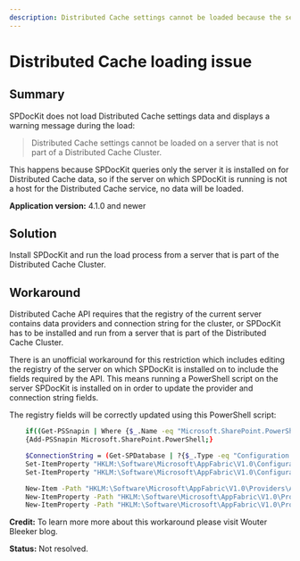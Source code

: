 ```yaml
---
description: Distributed Cache settings cannot be loaded because the server is not part of the Distributed Cache Cluster.
---
```


# Distributed Cache loading issue

## **Summary**

SPDocKit does not load Distributed Cache settings data and displays a warning message during the load:

> Distributed Cache settings cannot be loaded on a server that is not part of a Distributed Cache Cluster.

This happens because SPDocKit queries only the server it is installed on for Distributed Cache data, so if the server on which SPDocKit is running is not a host for the Distributed Cache service, no data will be loaded.

**Application version:** 4.1.0 and newer

## **Solution**

Install SPDocKit and run the load process from a server that is part of the Distributed Cache Cluster.

## **Workaround**

Distributed Cache API requires that the registry of the current server contains data providers and connection string for the cluster, or SPDocKit has to be installed and run from a server that is part of the Distributed Cache Cluster.

There is an unofficial workaround for this restriction which includes editing the registry of the server on which SPDocKit is installed on to include the fields required by the API. This means running a PowerShell script on the server SPDocKit is installed on in order to update the provider and connection string fields.

The registry fields will be correctly updated using this PowerShell script:

```bash
    if((Get-PSSnapin | Where {$_.Name -eq "Microsoft.SharePoint.PowerShell"})-eq $null)
    {Add-PSSnapin Microsoft.SharePoint.PowerShell;}

    $ConnectionString = (Get-SPDatabase | ?{$_.Type -eq "Configuration Database"}).DatabaseConnectionString
    Set-ItemProperty "HKLM:\Software\Microsoft\AppFabric\V1.0\Configuration" -Name ConnectionString -Value $ConnectionString
    Set-ItemProperty "HKLM:\Software\Microsoft\AppFabric\V1.0\Configuration" -Name Provider -Value "SPDistributedCacheClusterProvider"

    New-Item -Path "HKLM:\Software\Microsoft\AppFabric\V1.0\Providers\AppFabricCaching\SPDistributedCacheClusterProvider"
    New-ItemProperty -Path "HKLM:\Software\Microsoft\AppFabric\V1.0\Providers\AppFabricCaching\SPDistributedCacheClusterProvider" -Name "DisplayName" -Value "Microsoft SharePoint AppFabric Caching Service Configuration Store Provider" -PropertyType "string" -Force
    New-ItemProperty -Path "HKLM:\Software\Microsoft\AppFabric\V1.0\Providers\AppFabricCaching\SPDistributedCacheClusterProvider" -Name "Type" -Value "Microsoft.SharePoint.DistributedCaching.Utilities.SPDistributedCacheClusterCustomProvider, Microsoft.SharePoint, Version=15.0.0.0, Culture=neutral, PublicKeyToken=71e9bce111e9429c" -PropertyType "string" -Force
```

**Credit:** To learn more more about this workaround please visit Wouter Bleeker blog.

**Status:** Not resolved.

